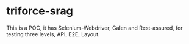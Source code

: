# triforce-srag
This is a POC, it has Selenium-Webdriver, Galen and Rest-assured, for testing three levels, API, E2E, Layout. 
